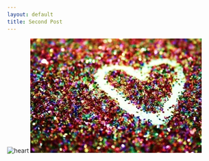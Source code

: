 ```yaml
---
layout: default
title: Second Post
---
```

<img src="http://4.bp.blogspot.com/_cx31LcQUgxU/TO1V-UDHojI/AAAAAAAABcY/gAeFH9x2uHQ/s1600/tumblr_l101ltbgE81qa6en3o1_400_large.jpg" alt="heart" />
<img src="/images/tumblr_ldwl6cmmtp1qe0hneo1_400_large.jpg" alt="heart" />


